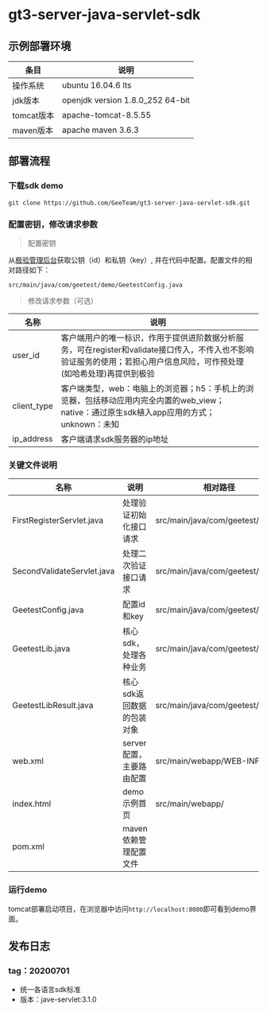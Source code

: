 # gt3-server-java-servlet-sdk

## 示例部署环境
条目|说明
----|----
操作系统|ubuntu 16.04.6 lts
jdk版本|openjdk version 1.8.0_252 64-bit
tomcat版本|apache-tomcat-8.5.55
maven版本|apache maven 3.6.3

## 部署流程

### 下载sdk demo
```
git clone https://github.com/GeeTeam/gt3-server-java-servlet-sdk.git
```

### 配置密钥，修改请求参数
> 配置密钥

从[极验管理后台](https://auth.geetest.com/login/)获取公钥（id）和私钥（key）, 并在代码中配置。配置文件的相对路径如下：
```
src/main/java/com/geetest/demo/GeetestConfig.java
```

> 修改请求参数（可选）

名称|说明
----|------
user_id|客户端用户的唯一标识，作用于提供进阶数据分析服务，可在register和validate接口传入，不传入也不影响验证服务的使用；若担心用户信息风险，可作预处理(如哈希处理)再提供到极验
client_type|客户端类型，web：电脑上的浏览器；h5：手机上的浏览器，包括移动应用内完全内置的web_view；native：通过原生sdk植入app应用的方式；unknown：未知
ip_address|客户端请求sdk服务器的ip地址

### 关键文件说明
名称|说明|相对路径
----|----|----
FirstRegisterServlet.java|处理验证初始化接口请求|src/main/java/com/geetest/demo/
SecondValidateServlet.java|处理二次验证接口请求|src/main/java/com/geetest/demo/
GeetestConfig.java|配置id和key|src/main/java/com/geetest/demo/
GeetestLib.java|核心sdk，处理各种业务|src/main/java/com/geetest/sdk/
GeetestLibResult.java|核心sdk返回数据的包装对象|src/main/java/com/geetest/sdk/
web.xml|server配置，主要路由配置|src/main/webapp/WEB-INF/
index.html|demo示例首页|src/main/webapp/
pom.xml|maven依赖管理配置文件|

### 运行demo
tomcat部署启动项目，在浏览器中访问`http://localhost:8080`即可看到demo界面。

## 发布日志

### tag：20200701
- 统一各语言sdk标准
- 版本：jave-servlet:3.1.0

